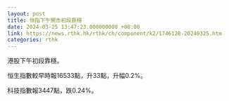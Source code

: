 ```yaml
---
layout: post
title: 恒指下午開市初段靠穩
date: 2024-03-25 13:47:23.000000000 +08:00
link: https://news.rthk.hk/rthk/ch/component/k2/1746120-20240325.htm
categories: rthk
---
```


港股下午初段靠穩。

恒生指數較早時報16533點，升33點，升幅0.2%。

科技指數報3447點，跌0.24%。
